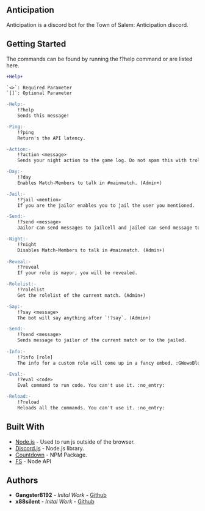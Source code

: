 ## Anticipation

Anticipation is a discord bot for the Town of Salem: Anticipation discord.

## Getting Started

The commands can be found by running the !?help command or are listed here.

```diff
+Help+

`<>`: Required Parameter
`[]`: Optional Parameter

-Help:-
    !?help
    Sends this message!

-Ping:-
    !?ping
    Return's the API latency.

-Action:-
    !?action <message>
    Sends your night action to the game log. Do not spam this with troll commands *or else*.

-Day:-
    !?day
    Enables Match-Members to talk in #mainmatch. (Admin+)

-Jail:-
    !?jail <mention>
    If you are the jailor enables you to jail the user you mentioned.

-Send:-
    !?send <message>
    Jailor can send messages to jailcell and jailed can send message to Jailor. (This command is depracated, being updated.)

-Night:-
    !?night
    Disables Match-Members to talk in #mainmatch. (Admin+)
    
-Reveal:-
    !?reveal
    If your role is mayor, you will be revealed. 

-Rolelist:-
    !?rolelist
    Get the rolelist of the current match. (Admin+)

-Say:-
    !?say <message>
    The bot will say anything after `!?say`. (Admin+)

-Send:-
    !?send <message>
    Sends message to jailor of the current match or to the jailed.
    
-Info:-
    !?info [role]
    The info for a custom role will come up in a fancy embed. :GWowoBlobCoffee:

-Eval:-
    !?eval <code>
    Eval command to run code. You can't use it. :no_entry:

-Reload:-
    !?reload
    Reloads all the commands. You can't use it. :no_entry:

``` 

## Built With

* [Node.js](https://nodejs.org/) - Used to run js outside of the browser.
* [Discord.js](https://discord.js.org/#/) - Node.js library.
* [Countdown](https://www.npmjs.com/package/countdown) - NPM Package.
* [FS](https://nodejs.org/api/fs.html) - Node API


## Authors

* **Gangster8192** - *Inital Work* - [Github](https://github.com/Gangster8192)
* **x88silent** - *Inital Work* - [Github](https://github.com/silenti88)
